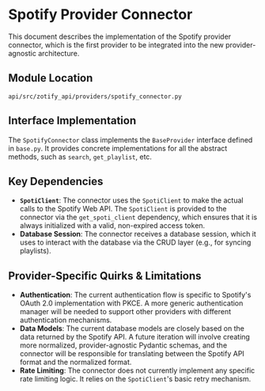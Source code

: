 <!-- ID: API-200 -->
# Spotify Provider Connector

This document describes the implementation of the Spotify provider connector, which is the first provider to be integrated into the new provider-agnostic architecture.

## Module Location

`api/src/zotify_api/providers/spotify_connector.py`

## Interface Implementation

The `SpotifyConnector` class implements the `BaseProvider` interface defined in `base.py`. It provides concrete implementations for all the abstract methods, such as `search`, `get_playlist`, etc.

## Key Dependencies

-   **`SpotiClient`**: The connector uses the `SpotiClient` to make the actual calls to the Spotify Web API. The `SpotiClient` is provided to the connector via the `get_spoti_client` dependency, which ensures that it is always initialized with a valid, non-expired access token.
-   **Database Session**: The connector receives a database session, which it uses to interact with the database via the CRUD layer (e.g., for syncing playlists).

## Provider-Specific Quirks & Limitations

-   **Authentication**: The current authentication flow is specific to Spotify's OAuth 2.0 implementation with PKCE. A more generic authentication manager will be needed to support other providers with different authentication mechanisms.
-   **Data Models**: The current database models are closely based on the data returned by the Spotify API. A future iteration will involve creating more normalized, provider-agnostic Pydantic schemas, and the connector will be responsible for translating between the Spotify API format and the normalized format.
-   **Rate Limiting**: The connector does not currently implement any specific rate limiting logic. It relies on the `SpotiClient`'s basic retry mechanism.
